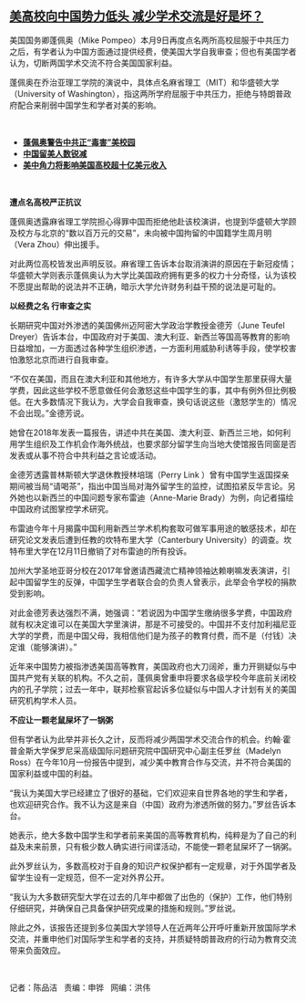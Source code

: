 <!--1607723688000-->
[美高校向中国势力低头 减少学术交流是好是坏？](https://www.rfa.org/mandarin/yataibaodao/kejiaowen/cm-12112020150113.html)
------

<p/><p>美国国务卿蓬佩奥（<span>Mike Pompeo）本月9日再度点名两所高校屈服于中共压力之后，有学者认为中国方面通过提供经费，使美国大学自我审查；但也有美国学者认为，切断两国学术交流不符合美国国家利益。</span></p><p><span>蓬佩奥在乔治亚理工学院的演说中，具体点名麻省理工（MIT）和华盛顿大学（University of Washington），指这两所学府屈服于中共压力，拒绝与特朗普政府配合来削弱中国学生和学者对美的影响。</span></p><p><br/></p><ul><li><a href="https://www.rfa.org/mandarin/yataibaodao/junshiwaijiao/jt2-12092020173452.html"><strong>蓬佩奥警告中共正“毒害”美校园</strong></a></li><li><strong><a href="https://www.rfa.org/mandarin/yataibaodao/junshiwaijiao/jt2-12092020173452.html">中国留美人数锐减</a></strong></li><li><strong><a href="https://www.rfa.org/mandarin/yataibaodao/jingmao/bx-09162020113505.html">美中角力将影响美国高校超十亿美元收入</a></strong></li></ul><p><br/></p><p><strong>遭点名高校严正抗议</strong></p><p><span>蓬佩奥透露麻省理工学院担心得罪中国而拒绝他赴该校演讲，也提到华盛顿大学顾及校方与北京的“数以百万元的交易”，未向被中国拘留的中国籍学生周月明（</span><span>Vera Zhou）伸出援手。</span></p><p><span>对此两位高校皆发出声明反驳。麻省理工告诉本台取消演讲的原因在于新冠疫情；华盛顿大学则表示蓬佩奥认为大学比美国政府拥有更多的权力十分奇怪，认为该校不愿提出帮助的说法并不正确，暗示大学允许财务利益干预的说法是可耻的。</span></p><p><strong>以经费之名 行审查之实</strong></p><p><span>长期研究中国对外渗透的美国佛州迈阿密大学政治学教授金德芳（</span><span>June Teufel Dreyer）告诉本台，中国政府对于美国、澳大利亚、新西兰等国高等教育的影响日益增加，一方面透过各种学生组织渗透，一方面利用威胁利诱等手段，使学校害怕激怒北京而进行自我审查。</span></p><p>“不仅在美国，而且在澳大利亚和其他地方，有许多大学从中国学生那里获得大量学费，因此这些学校不愿意做任何会激怒这些中国学生的事，其中有例外但比例极低。在大多数情况下我认为，大学会自我审查，换句话说这些（激怒学生的）情况不会出现。”金德芳说。</p><p><span>她曾在</span><span>2018年发表一篇报告，讲述中共在美国、澳大利亚、新西兰三地，如何利用学生组织及工作机会作海外统战，也要求部分留学生向当地大使馆报告同窗是否发表或从事不符合中共利益之言论或活动。</span></p><p><span>金德芳透露普林斯顿大学退休教授林培瑞（</span><span>Perry Link ）曾有<span>中国学生返国探亲期间被当局“请喝茶”</span>，指出中国当局对海外留学生的监控，试图掐紧反华言论。另外她也以新西兰的中国问题专家布雷迪（Anne-Marie Brady）为例，向记者描绘中国政府试图掌控学术研究。</span></p><p><span>布雷迪今年十</span><span>月揭露中国利用新西兰学术机构套取可做军事用途的敏感技术，却在研究论文发表后遭到任教的坎特布里大学（Canterbury University）的调查。<span>坎特布里大学在</span>12月11日撤销了对布雷迪的所有投诉。</span></p><p><span>加州大学圣地亚哥分校在</span><span>2017年曾邀请西藏流亡精神领袖达赖喇嘛发表演讲，引起中国留学生的反弹，中国学生学者联合会的负责人曾表示，此举会令学校的捐款受到影响。</span></p><p><span>对此金德芳表达强烈不满，她强调：“若说因为中国学生缴纳很多学费，中国政府就有权决定谁可以在美国大学里演讲，那是不可接受的。中国并不支付加利福尼亚大学的学费，而是中国父母，我相信他们是为孩子的教育付费，而不是（付钱）决定谁（能够演讲）。”</span></p><p><span>近年来中国势力被指渗透美国高等教育，美国政府也大刀阔斧，重力开铡疑似与中国共产党有关联的机构。不久之前，蓬佩奥曾重申将要求各级学校今年底前关闭校内的孔子学院；过去一年中，联邦检察官起诉多位疑似与中国人才计划有关的美国研究机构学术人员。</span></p><p><strong>不应让一颗老鼠屎坏了一锅粥</strong></p><p><span>但有学者认为此举并非长久之计，反而将减少两国学术交流合作的机会。约翰·霍普金斯大学保罗尼采高级国际问题研究院中国研究中心副主任罗丝（</span><span>Madelyn Ross）在今年10月一份报告中提到，减少美中教育合作与交流，并不符合美国的国家利益或中国的利益。</span></p><p>“我认为美国大学已经建立了很好的基础，它们欢迎来自世界各地的学生和学者，也欢迎研究合作。我不认为这是来自（中国）政府为渗透所做的努力。”罗丝告诉本台。</p><p><span>她表示，绝大多数中国学生和学者前来美国的高等教育机构，纯粹是为了自己的利益及未来前景，只有极少数人确实进行间谍活动，不能使一颗老鼠屎坏了一锅粥。</span></p><p><span>此外罗丝认为，多数高校对于自身的知识产权保护都有一定规章，对于外国学者及留学生设有一定规范，但不一定对外界公开。</span></p><p>“我认为大多数研究型大学在过去的几年中都做了出色的（保护）工作，他们特别仔细研究，并确保自己具备保护研究成果的措施和规则。”罗丝说。</p><p><span>除此之外，该报告还提到多位美国大学领导人在近两年公开呼吁重新开放国际学术交流，并重申他们对国际学生和学者的支持，并质疑特朗普政府的行动为教育交流带来负面效应。</span></p><p><br/></p><p><span>记者：陈品洁   责编：申铧   网编：洪伟</span></p>

